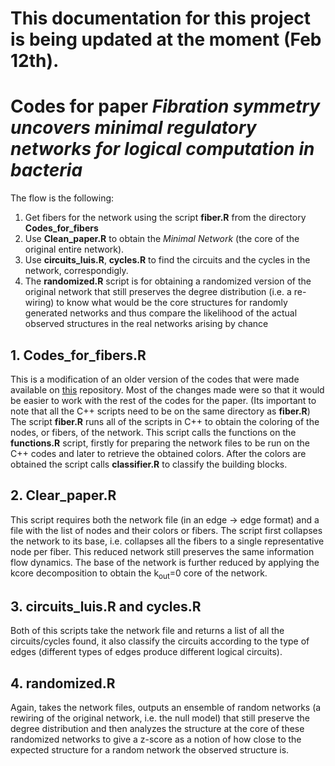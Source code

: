 # This documentation for this project is being updated at the moment (Feb 12th).


# Codes for paper *Fibration symmetry uncovers minimal regulatory networks for logical computation in bacteria*

The flow is the following:
1. Get fibers for the network using the script **fiber.R** from the directory **Codes_for_fibers**
2. Use **Clean_paper.R** to obtain the *Minimal Network* (the core of the original entire network).
3. Use **circuits_luis.R**, **cycles.R** to find the circuits and the cycles in the network, correspondigly.
4. The **randomized.R** script is for obtaining a randomized version of the original network that still preserves the degree distribution (i.e. a re-wiring) to know what would be the core structures for randomly generated networks and thus compare the likelihood of the actual observed structures in the real networks arising by chance

## 1. Codes_for_fibers.R

This is a modification of an older version of the codes that were made available on [this](https://github.com/makselab/fibrationSymmetries) repository. Most of the changes made were so that it would be easier to work with the rest of the codes for the paper. (Its important to note that all the C++ scripts need to be on the same directory as **fiber.R**)
The script **fiber.R** runs all of the scripts in C++ to obtain the coloring of the nodes, or fibers, of the network. This script calls the functions on the **functions.R** script, firstly for preparing the network files to be run on the C++ codes and later to retrieve the obtained colors. After the colors are obtained the script calls **classifier.R** to classify the building blocks. 

## 2. Clear_paper.R

This script requires both the network file (in an edge -> edge format) and a file with the list of nodes and their colors or fibers. The script first collapses the network to its base, i.e. collapses all the fibers to a single representative node per fiber. This reduced network still preserves the same information flow dynamics. The base of the network is further reduced by applying the kcore decomposition to obtain the k<sub>out</sub>=0 core of the network. 

## 3. circuits_luis.R and cycles.R

Both of this scripts take the network file and returns a list of all the circuits/cycles found, it also classify the circuits according to the type of edges (different types of edges produce different logical circuits).

## 4. randomized.R 

Again, takes the network files, outputs an ensemble of random networks (a rewiring of the original network, i.e. the null model) that still preserve the degree distribution and then analyzes the structure at the core of these randomized networks to give a z-score as a notion of how close to the expected structure for a random network the observed structure is. 
